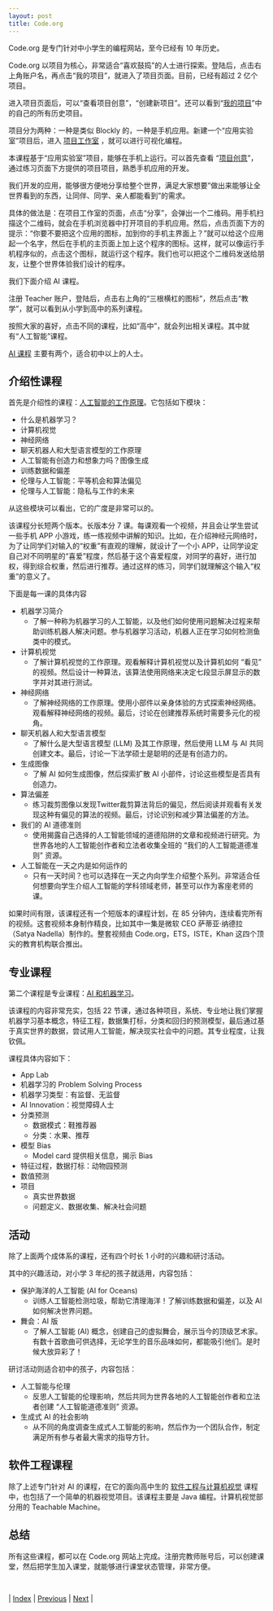 ```yaml
---
layout: post
title: Code.org
---
```


Code.org 是专门针对中小学生的编程网站，至今已经有 10 年历史。

Code.org 以项目为核心，非常适合“喜欢鼓捣”的人士进行探索。登陆后，点击右上角账户名，再点击“我的项目”，就进入了项目页面。目前，已经有超过 2 亿个项目。

进入项目页面后，可以“查看项目创意”，“创建新项目”。还可以看到“[我的项目](https://studio.code.org/projects)”中的自己的所有历史项目。

项目分为两种：一种是类似 Blockly 的，一种是手机应用。新建一个“应用实验室”项目后，进入 [项目工作室](https://studio.code.org/home) ，就可以进行可视化编程。

本课程基于“应用实验室”项目，能够在手机上运行。可以首先查看 “[项目创意](https://code.org/project-ideas)”，通过练习页面下方提供的项目项目，熟悉手机应用的开发。

我们开发的应用，能够很方便地分享给整个世界，满足大家想要”做出来能够让全世界看到的东西，让同伴、同学、亲人都能看到”的需求。

具体的做法是：在项目工作室的页面，点击“分享”，会弹出一个二维码。用手机扫描这个二维码，就会在手机浏览器中打开项目的手机应用。然后，点击页面下方的提示：“你要不要把这个应用的图标，加到你的手机主界面上？”就可以给这个应用起一个名字，然后在手机的主页面上加上这个程序的图标。这样，就可以像运行手机程序似的，点击这个图标，就运行这个程序。我们也可以把这个二维码发送给朋友，让整个世界体验我们设计的程序。

我们下面介绍 AI 课程。

注册 Teacher 账户，登陆后，点击右上角的“三根横杠的图标”，然后点击“教学”，就可以看到从小学到高中的系列课程。

按照大家的喜好，点击不同的课程，比如“高中”，就会列出相关课程。其中就有“人工智能”课程。

[AI 课程](https://code.org/ai) 主要有两个，适合初中以上的人士。

## 介绍性课程

首先是介绍性的课程：[人工智能的工作原理](https://code.org/ai/how-ai-works)。它包括如下模块：
- 什么是机器学习？
- 计算机视觉
- 神经网络
- 聊天机器人和大型语言模型的工作原理
- 人工智能有创造力和想象力吗？图像生成
- 训练数据和偏差
- 伦理与人工智能：平等机会和算法偏见
- 伦理与人工智能：隐私与工作的未来

从这些模块可以看出，它的广度是非常可以的。

该课程分长短两个版本。长版本分 7 课。每课观看一个视频，并且会让学生尝试一些手机 APP 小游戏，练一练视频中讲解的知识。比如，在介绍神经元网络时，为了让同学们对输入的“权重”有直观的理解，就设计了一个小 APP，让同学设定自己对不同明星的“喜爱”程度，然后基于这个喜爱程度，对同学的喜好，进行加权，得到综合权重，然后进行推荐。通过这样的练习，同学们就理解这个输入“权重”的意义了。

下面是每一课的具体内容

- 机器学习简介
    - 了解一种称为机器学习的人工智能，以及他们如何使用问题解决过程来帮助训练机器人解决问题。参与机器学习活动，机器人正在学习如何检测鱼类中的模式。
- 计算机视觉
    - 了解计算机视觉的工作原理。观看解释计算机视觉以及计算机如何 “看见” 的视频。然后设计一种算法，该算法使用网络来决定七段显示屏显示的数字并对其进行测试。
- 神经网络
    - 了解神经网络的工作原理。使用小部件以亲身体验的方式探索神经网络。观看解释神经网络的视频。最后，讨论在创建推荐系统时需要多元化的视角。
- 聊天机器人和大型语言模型
    - 了解什么是大型语言模型 (LLM) 及其工作原理，然后使用 LLM 与 AI 共同创建文本。最后，讨论一下法学硕士是聪明的还是有创造力的。
- 生成图像
    - 了解 AI 如何生成图像，然后探索扩散 AI 小部件，讨论这些模型是否具有创造力。
- 算法偏差
    - 练习裁剪图像以发现Twitter裁剪算法背后的偏见，然后阅读并观看有关发现这种有偏见的算法的视频。最后，讨论识别和减少算法偏差的方法。
- 我们的 AI 道德准则
    - 使用揭露自己选择的人工智能领域的道德陷阱的文章和视频进行研究。为世界各地的人工智能创作者和立法者收集全班的 “我们的人工智能道德准则” 资源。
- 人工智能在一天之内是如何运作的
    - 只有一天时间？也可以选择在一天之内向学生介绍整个系列。非常适合任何想要向学生介绍人工智能的学科领域老师，甚至可以作为客座老师的课。

如果时间有限，该课程还有一个短版本的课程计划，在 85 分钟内，连续看完所有的视频。这套视频本身制作精良，比如其中一集是微软 CEO 萨蒂亚·纳德拉（Satya Nadella）制作的。整套视频由 Code.org，ETS，ISTE，Khan 这四个顶尖的教育机构联合推出。

## 专业课程

第二个课程是专业课程：[AI 和机器学习](https://studio.code.org/s/aiml)。

该课程的内容非常充实，包括 22 节课，通过各种项目，系统、专业地让我们掌握机器学习基本概念，特征工程，数据集打标，分类和回归的预测模型，最后通过基于真实世界的数据，尝试用人工智能，解决现实社会中的问题。其专业程度，让我钦佩。

课程具体内容如下：
- App Lab
- 机器学习的 Problem Solving Process
- 机器学习类型：有监督、无监督
- AI Innovation：视觉障碍人士
- 分类预测
    - 数据模式：鞋推荐器
    - 分类：水果、推荐
- 模型 Bias
  - Model card 提供相关信息，揭示 Bias
- 特征过程，数据打标：动物园预测
- 数值预测
- 项目
    - 真实世界数据
    - 问题定义、数据收集、解决社会问题

## 活动

除了上面两个成体系的课程，还有四个时长 1 小时的兴趣和研讨活动。

其中的兴趣活动，对小学 3 年纪的孩子就适用，内容包括：

- 保护海洋的人工智能 (AI for Oceans)
    - 训练人工智能检测垃圾，帮助它清理海洋！了解训练数据和偏差，以及 AI 如何解决世界问题。
- 舞会：AI 版
    - 了解人工智能 (AI) 概念，创建自己的虚拟舞会，展示当今的顶级艺术家。有数十首歌曲可供选择，无论学生的音乐品味如何，都能吸引他们。是时候大放异彩了！

研讨活动则适合初中的孩子，内容包括：
- 人工智能与伦理
    - 反思人工智能的伦理影响，然后共同为世界各地的人工智能创作者和立法者创建 “人工智能道德准则” 资源。
- 生成式 AI 的社会影响
    - 从不同的角度调查生成式人工智能的影响，然后作为一个团队合作，制定满足所有参与者最大需求的指导方针。

## 软件工程课程

除了上述专门针对 AI 的课程，在它的面向高中生的 [软件工程与计算机视觉](https://code.org/curriculum/computer-vision) 课程中，也包括了一个简单的机器视觉项目。该课程主要是 Java 编程。计算机视觉部分用的 Teachable Machine。

## 总结

所有这些课程，都可以在 Code.org 网站上完成。注册完教师账号后，可以创建课堂，然后把学生加入课堂，就能够进行课堂状态管理，非常方便。

<br/>

| [Index](./) | [Previous](5-blockly) | [Next](9-iste) |
